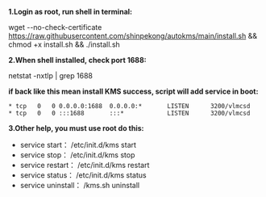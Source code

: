**1.Login as root, run shell in terminal:**

wget --no-check-certificate https://raw.githubusercontent.com/shinpekong/autokms/main/install.sh && chmod +x install.sh && ./install.sh

**2.When shell installed, check port 1688:**

netstat -nxtlp | grep 1688

**if back like this mean install KMS success, script will add service in boot:**

    * tcp   0   0 0.0.0.0:1688  0.0.0.0:*       LISTEN      3200/vlmcsd
    * tcp   0   0 :::1688       :::*            LISTEN      3200/vlmcsd

**3.Other help, you must use root do this:**

* service start：
    /etc/init.d/kms start
* service stop：
    /etc/init.d/kms stop
* service restart：
    /etc/init.d/kms restart
* service status：
    /etc/init.d/kms status
* service uninstall：
    /kms.sh uninstall 
